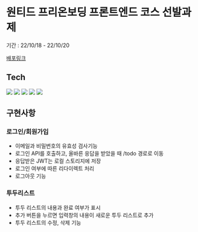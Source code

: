# 원티드 프리온보딩 프론트엔드 코스 선발과제

기간 : 22/10/18 - 22/10/20

[배포링크](https://preonboarding-seungyeon.netlify.app/)


## Tech
<img src="https://img.shields.io/badge/React-61DAFB?style=flat-square&logo=React&logoColor=black"/> <img src="https://img.shields.io/badge/React Router-CA4245?style=flat-square&logo=React Router&logoColor=white"/> <img src="https://img.shields.io/badge/Bootstrap-7952B3?style=flat-square&logo=Bootstrap&logoColor=white"/> <img src="https://img.shields.io/badge/Axios-5A29E4?style=flat-square&logo=Axios&logoColor=white"/> <img src="https://img.shields.io/badge/styled components-DB7093?style=flat-square&logo=styled-components&logoColor=white"/>

## 구현사항
### 로그인/회원가입
* 이메일과 비밀번호의 유효성 검사기능
* 로그인 API를 호출하고, 올바른 응답을 받았을 때 /todo 경로로 이동
* 응답받은 JWT는 로컬 스토리지에 저장
* 로그인 여부에 따른 리다이렉트 처리
* 로그아웃 기능

### 투두리스트
* 투두 리스트의 내용과 완료 여부가 표시
* 추가 버튼을 누르면 입력창의 내용이 새로운 투두 리스트로 추가
* 투두 리스트의 수정, 삭제 기능
